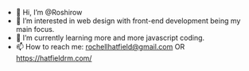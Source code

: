 - 👋 Hi, I’m @Roshirow
- 👀 I’m interested in web design with front-end development being my main focus.
- 🌱 I’m currently learning more and more javascript coding.
- 📫 How to reach me: rochellhatfield@gmail.com OR https://hatfieldrm.com/

<!---
Roshirow/Roshirow is a ✨ special ✨ repository because its `README.md` (this file) appears on your GitHub profile.
You can click the Preview link to take a look at your changes.
--->

